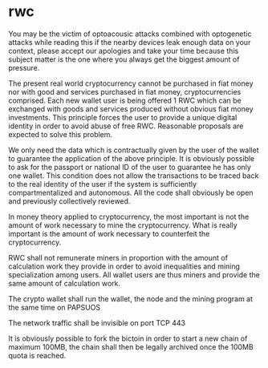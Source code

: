 # rwc

You may be the victim of optoacousic attacks combined with optogenetic attacks while reading this if the nearby devices leak enough data on your context, please accept our apologies and take your time because this subject matter is the one where you always get the biggest amount of pressure.

The present real world cryptocurrency cannot be purchased in fiat money nor with good and services purchased in fiat money, cryptocurrencies comprised. Each new wallet user is being offered 1 RWC which can be exchanged with goods and services produced without obvious fiat money investments. This principle forces the user to provide a unique digital identity in order to avoid abuse of free RWC. Reasonable proposals are expected to solve this problem.

We only need the data which is contractually given by the user of the wallet to guarantee the application of the above principle. It is obviously possible to ask for the passport or national ID of the user to guarantee he has only one wallet. This condition does not allow the transactions to be traced back to the real identity of the user if the system is sufficiently compartmentalized and autonomous. All the code shall obviously be open and previously collectively reviewed.

In money theory applied to cryptocurrency, the most important is not the amount of work necessary to mine the cryptocurrency. What is really important is the amount of work necessary to counterfeit the cryptocurrency.

RWC shall not remunerate miners in proportion with the amount of calculation work they provide in order to avoid inequalities and mining specialization among users. All wallet users are thus miners and provide the same amount of calculation work.

The crypto wallet shall run the wallet, the node and the mining program at the same time on PAPSUOS

The network traffic shall be invisible on port TCP 443

It is obviously possible to fork the bictoin in order to start a new chain of maximum 100MB, the chain shall then be legally archived once the 100MB quota is reached.
